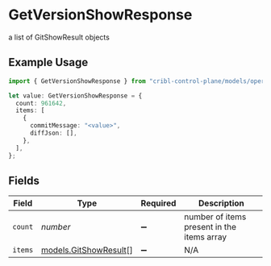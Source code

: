 # GetVersionShowResponse

a list of GitShowResult objects

## Example Usage

```typescript
import { GetVersionShowResponse } from "cribl-control-plane/models/operations";

let value: GetVersionShowResponse = {
  count: 961642,
  items: [
    {
      commitMessage: "<value>",
      diffJson: [],
    },
  ],
};
```

## Fields

| Field                                                   | Type                                                    | Required                                                | Description                                             |
| ------------------------------------------------------- | ------------------------------------------------------- | ------------------------------------------------------- | ------------------------------------------------------- |
| `count`                                                 | *number*                                                | :heavy_minus_sign:                                      | number of items present in the items array              |
| `items`                                                 | [models.GitShowResult](../../models/gitshowresult.md)[] | :heavy_minus_sign:                                      | N/A                                                     |